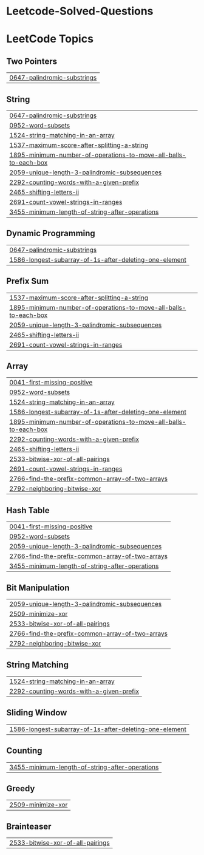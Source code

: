 # Leetcode-Solved-Questions
<!---LeetCode Topics Start-->
# LeetCode Topics
## Two Pointers
|  |
| ------- |
| [0647-palindromic-substrings](https://github.com/Anushka25Sinha/Leetcode-Solved-Questions/tree/master/0647-palindromic-substrings) |
## String
|  |
| ------- |
| [0647-palindromic-substrings](https://github.com/Anushka25Sinha/Leetcode-Solved-Questions/tree/master/0647-palindromic-substrings) |
| [0952-word-subsets](https://github.com/Anushka25Sinha/Leetcode-Solved-Questions/tree/master/0952-word-subsets) |
| [1524-string-matching-in-an-array](https://github.com/Anushka25Sinha/Leetcode-Solved-Questions/tree/master/1524-string-matching-in-an-array) |
| [1537-maximum-score-after-splitting-a-string](https://github.com/Anushka25Sinha/Leetcode-Solved-Questions/tree/master/1537-maximum-score-after-splitting-a-string) |
| [1895-minimum-number-of-operations-to-move-all-balls-to-each-box](https://github.com/Anushka25Sinha/Leetcode-Solved-Questions/tree/master/1895-minimum-number-of-operations-to-move-all-balls-to-each-box) |
| [2059-unique-length-3-palindromic-subsequences](https://github.com/Anushka25Sinha/Leetcode-Solved-Questions/tree/master/2059-unique-length-3-palindromic-subsequences) |
| [2292-counting-words-with-a-given-prefix](https://github.com/Anushka25Sinha/Leetcode-Solved-Questions/tree/master/2292-counting-words-with-a-given-prefix) |
| [2465-shifting-letters-ii](https://github.com/Anushka25Sinha/Leetcode-Solved-Questions/tree/master/2465-shifting-letters-ii) |
| [2691-count-vowel-strings-in-ranges](https://github.com/Anushka25Sinha/Leetcode-Solved-Questions/tree/master/2691-count-vowel-strings-in-ranges) |
| [3455-minimum-length-of-string-after-operations](https://github.com/Anushka25Sinha/Leetcode-Solved-Questions/tree/master/3455-minimum-length-of-string-after-operations) |
## Dynamic Programming
|  |
| ------- |
| [0647-palindromic-substrings](https://github.com/Anushka25Sinha/Leetcode-Solved-Questions/tree/master/0647-palindromic-substrings) |
| [1586-longest-subarray-of-1s-after-deleting-one-element](https://github.com/Anushka25Sinha/Leetcode-Solved-Questions/tree/master/1586-longest-subarray-of-1s-after-deleting-one-element) |
## Prefix Sum
|  |
| ------- |
| [1537-maximum-score-after-splitting-a-string](https://github.com/Anushka25Sinha/Leetcode-Solved-Questions/tree/master/1537-maximum-score-after-splitting-a-string) |
| [1895-minimum-number-of-operations-to-move-all-balls-to-each-box](https://github.com/Anushka25Sinha/Leetcode-Solved-Questions/tree/master/1895-minimum-number-of-operations-to-move-all-balls-to-each-box) |
| [2059-unique-length-3-palindromic-subsequences](https://github.com/Anushka25Sinha/Leetcode-Solved-Questions/tree/master/2059-unique-length-3-palindromic-subsequences) |
| [2465-shifting-letters-ii](https://github.com/Anushka25Sinha/Leetcode-Solved-Questions/tree/master/2465-shifting-letters-ii) |
| [2691-count-vowel-strings-in-ranges](https://github.com/Anushka25Sinha/Leetcode-Solved-Questions/tree/master/2691-count-vowel-strings-in-ranges) |
## Array
|  |
| ------- |
| [0041-first-missing-positive](https://github.com/Anushka25Sinha/Leetcode-Solved-Questions/tree/master/0041-first-missing-positive) |
| [0952-word-subsets](https://github.com/Anushka25Sinha/Leetcode-Solved-Questions/tree/master/0952-word-subsets) |
| [1524-string-matching-in-an-array](https://github.com/Anushka25Sinha/Leetcode-Solved-Questions/tree/master/1524-string-matching-in-an-array) |
| [1586-longest-subarray-of-1s-after-deleting-one-element](https://github.com/Anushka25Sinha/Leetcode-Solved-Questions/tree/master/1586-longest-subarray-of-1s-after-deleting-one-element) |
| [1895-minimum-number-of-operations-to-move-all-balls-to-each-box](https://github.com/Anushka25Sinha/Leetcode-Solved-Questions/tree/master/1895-minimum-number-of-operations-to-move-all-balls-to-each-box) |
| [2292-counting-words-with-a-given-prefix](https://github.com/Anushka25Sinha/Leetcode-Solved-Questions/tree/master/2292-counting-words-with-a-given-prefix) |
| [2465-shifting-letters-ii](https://github.com/Anushka25Sinha/Leetcode-Solved-Questions/tree/master/2465-shifting-letters-ii) |
| [2533-bitwise-xor-of-all-pairings](https://github.com/Anushka25Sinha/Leetcode-Solved-Questions/tree/master/2533-bitwise-xor-of-all-pairings) |
| [2691-count-vowel-strings-in-ranges](https://github.com/Anushka25Sinha/Leetcode-Solved-Questions/tree/master/2691-count-vowel-strings-in-ranges) |
| [2766-find-the-prefix-common-array-of-two-arrays](https://github.com/Anushka25Sinha/Leetcode-Solved-Questions/tree/master/2766-find-the-prefix-common-array-of-two-arrays) |
| [2792-neighboring-bitwise-xor](https://github.com/Anushka25Sinha/Leetcode-Solved-Questions/tree/master/2792-neighboring-bitwise-xor) |
## Hash Table
|  |
| ------- |
| [0041-first-missing-positive](https://github.com/Anushka25Sinha/Leetcode-Solved-Questions/tree/master/0041-first-missing-positive) |
| [0952-word-subsets](https://github.com/Anushka25Sinha/Leetcode-Solved-Questions/tree/master/0952-word-subsets) |
| [2059-unique-length-3-palindromic-subsequences](https://github.com/Anushka25Sinha/Leetcode-Solved-Questions/tree/master/2059-unique-length-3-palindromic-subsequences) |
| [2766-find-the-prefix-common-array-of-two-arrays](https://github.com/Anushka25Sinha/Leetcode-Solved-Questions/tree/master/2766-find-the-prefix-common-array-of-two-arrays) |
| [3455-minimum-length-of-string-after-operations](https://github.com/Anushka25Sinha/Leetcode-Solved-Questions/tree/master/3455-minimum-length-of-string-after-operations) |
## Bit Manipulation
|  |
| ------- |
| [2059-unique-length-3-palindromic-subsequences](https://github.com/Anushka25Sinha/Leetcode-Solved-Questions/tree/master/2059-unique-length-3-palindromic-subsequences) |
| [2509-minimize-xor](https://github.com/Anushka25Sinha/Leetcode-Solved-Questions/tree/master/2509-minimize-xor) |
| [2533-bitwise-xor-of-all-pairings](https://github.com/Anushka25Sinha/Leetcode-Solved-Questions/tree/master/2533-bitwise-xor-of-all-pairings) |
| [2766-find-the-prefix-common-array-of-two-arrays](https://github.com/Anushka25Sinha/Leetcode-Solved-Questions/tree/master/2766-find-the-prefix-common-array-of-two-arrays) |
| [2792-neighboring-bitwise-xor](https://github.com/Anushka25Sinha/Leetcode-Solved-Questions/tree/master/2792-neighboring-bitwise-xor) |
## String Matching
|  |
| ------- |
| [1524-string-matching-in-an-array](https://github.com/Anushka25Sinha/Leetcode-Solved-Questions/tree/master/1524-string-matching-in-an-array) |
| [2292-counting-words-with-a-given-prefix](https://github.com/Anushka25Sinha/Leetcode-Solved-Questions/tree/master/2292-counting-words-with-a-given-prefix) |
## Sliding Window
|  |
| ------- |
| [1586-longest-subarray-of-1s-after-deleting-one-element](https://github.com/Anushka25Sinha/Leetcode-Solved-Questions/tree/master/1586-longest-subarray-of-1s-after-deleting-one-element) |
## Counting
|  |
| ------- |
| [3455-minimum-length-of-string-after-operations](https://github.com/Anushka25Sinha/Leetcode-Solved-Questions/tree/master/3455-minimum-length-of-string-after-operations) |
## Greedy
|  |
| ------- |
| [2509-minimize-xor](https://github.com/Anushka25Sinha/Leetcode-Solved-Questions/tree/master/2509-minimize-xor) |
## Brainteaser
|  |
| ------- |
| [2533-bitwise-xor-of-all-pairings](https://github.com/Anushka25Sinha/Leetcode-Solved-Questions/tree/master/2533-bitwise-xor-of-all-pairings) |
<!---LeetCode Topics End-->